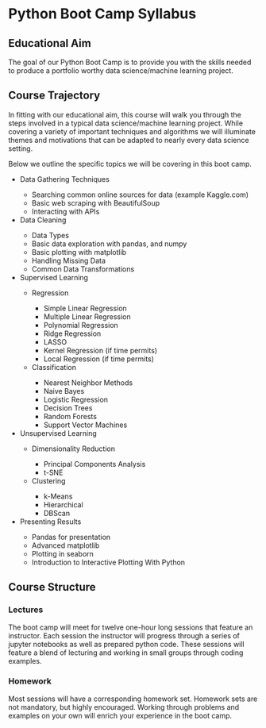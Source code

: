 # Python Boot Camp Syllabus

## Educational Aim
The goal of our Python Boot Camp is to provide you with the skills needed to produce
a portfolio worthy data science/machine learning project.

## Course Trajectory
In fitting with our educational aim, this course will walk you through the steps
involved in a typical data science/machine learning project. While covering a variety
of important techniques and algorithms we will illuminate themes and motivations
that can be adapted to nearly every data science setting.

Below we outline the specific topics we will be covering in this boot camp.
<ul>
<li>Data Gathering Techniques</li>
  <ul>
    <li>Searching common online sources for data (example Kaggle.com)</li>
    <li>Basic web scraping with BeautifulSoup</li>
    <li>Interacting with APIs</li>
  </ul>
<li>Data Cleaning</li>
  <ul>
    <li>Data Types</li>
    <li>Basic data exploration with pandas, and numpy</li>
    <li>Basic plotting with matplotlib</li>
    <li>Handling Missing Data</li>
    <li>Common Data Transformations</li>
  </ul>
<li>Supervised Learning</li>
  <ul>
    <li>Regression</li>
      <ul>
        <li>Simple Linear Regression</li>
        <li>Multiple Linear Regression</li>
        <li>Polynomial Regression</li>
        <li>Ridge Regression</li>
        <li>LASSO</li>
        <li>Kernel Regression (if time permits)</li>
        <li>Local Regression (if time permits)</li>
      </ul>
    <li>Classification</li>
      <ul>
        <li>Nearest Neighbor Methods</li>
        <li>Naive Bayes</li>
        <li>Logistic Regression</li>
        <li>Decision Trees</li>
        <li>Random Forests</li>
        <li>Support Vector Machines</li>
      </ul>
  </ul>
<li>Unsupervised Learning</li>
  <ul>
    <li>Dimensionality Reduction</li>
      <ul>
        <li>Principal Components Analysis</li>
        <li>t-SNE</li>
      </ul>
    <li>Clustering</li>
      <ul>
        <li>k-Means</li>
        <li>Hierarchical</li>
        <li>DBScan</li>
      </ul>
  </ul>  
<li>Presenting Results</li>
  <ul>
    <li>Pandas for presentation</li>
    <li>Advanced matplotlib</li>
    <li>Plotting in seaborn</li>
    <li>Introduction to Interactive Plotting With Python</li>
  </ul>
</ul>

## Course Structure
### Lectures
The boot camp will meet for twelve one-hour long sessions that feature an
instructor. Each session the instructor will progress through a series of jupyter
notebooks as well as prepared python code. These sessions will feature a blend
of lecturing and working in small groups through coding examples.

### Homework
Most sessions will have a corresponding homework set. Homework sets are not mandatory,
but highly encouraged. Working through problems and examples on your own will enrich
your experience in the boot camp.
